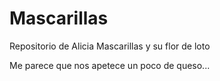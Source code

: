 # Mascarillas
Repositorio de Alicia Mascarillas y su flor de loto 

Me parece que nos apetece un poco de queso...
